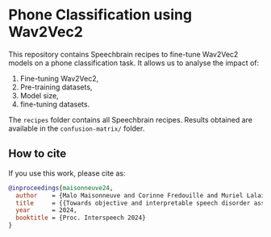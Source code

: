 # Phone Classification using Wav2Vec2

This repository contains Speechbrain recipes to fine-tune Wav2Vec2 models on a phone classification task.
It allows us to analyse the impact of:
  1. Fine-tuning Wav2Vec2,
  2. Pre-training datasets,
  3. Model size,
  4. fine-tuning datasets.

The `recipes` folder contains all Speechbrain recipes.
Results obtained are available in the `confusion-matrix/` folder.

## How to cite

If you use this work, please cite as:

```bib
@inproceedings{maisonneuve24,
  author    = {Malo Maisonneuve and Corinne Fredouille and Muriel Lalain and Alain Ghio and Virginie Woisard},
  title     = {{Towards objective and interpretable speech disorder assessment: a comparative analysis of CNN and transformer-based models}},
  year      = 2024,
  booktitle = {Proc. Interspeech 2024}
}
```
